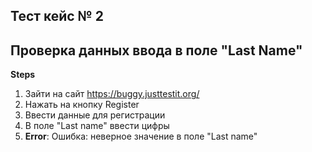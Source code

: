 ## Тест кейс № 2
## Проверка данных ввода в поле "Last Name"
**Steps**
1. Зайти на сайт https://buggy.justtestit.org/
2. Нажать на кнопку Register
3. Ввести данные для регистрации 
4. В поле "Last name" ввести цифры 
5. **Error**: Ошибка: неверное значение в поле "Last name"